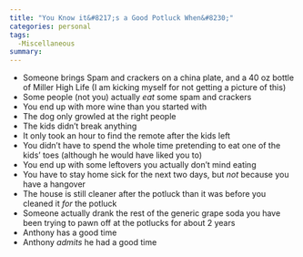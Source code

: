 ```yaml
---
title: "You Know it&#8217;s a Good Potluck When&#8230;"
categories: personal
tags:
  -Miscellaneous
summary: 
---
```

<ul>
<li>Someone brings Spam and crackers on a china plate, and a 40 oz bottle of Miller High Life (I am kicking myself for not getting a picture of this)</li>
<li>Some people (not you) actually <em>eat</em> some spam and crackers</li>
<li>You end up with more wine than you started with</li>
<li>The dog only growled at the right people</li>
<li>The kids didn&#8217;t break anything</li>
<li>It only took an hour to find the remote after the kids left</li>
<li>You didn&#8217;t have to spend the whole time pretending to eat one of the kids&#8217; toes (although he would have liked you to)</li>
<li>You end up with some leftovers you actually don&#8217;t mind eating</li>
<li>You have to stay home sick for the next two days, but <em>not</em> because you have a hangover</li>
<li>The house is still cleaner after the potluck than it was before you cleaned it <em>for</em> the potluck</li>
<li>Someone actually drank the rest of the generic grape soda you have been trying to pawn off at the potlucks for about 2 years</li>
<li>Anthony has a good time</li>
<li>Anthony <em>admits</em> he had a good time</li>
</ul>
